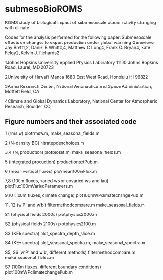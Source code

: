 # submesoBioROMS
ROMS study of biological impact of submesoscale ocean activity changing with climate


Codes for the analysis performed for the following paper:
Submesoscale effects on changes to export production under global warming
Genevieve Jay Brett1,2, Daniel B Whitt3,4, Matthew C Long4, Frank O. Bryan4, Kate Feloy2, Kelvin J. Richards2

1Johns Hopkins University Applied Physics Laboratory 11100 Johns Hopkins Road, Laurel, MD 20723

2University of Hawai‘i Manoa 1680 East West Road, Honolulu HI 96822

3Ames Research Center, National Aeronautics and Space Administration, Moffett Field, CA

4Climate and Global Dynamics Laboratory, National Center for Atmospheric Research, Boulder, CO, 

## Figure numbers and their associated	code
1 (rms w)	plotrmsw.m, make_seasonal_fields.m

2 (N-density BC)	nitratepdenchoices.m

3,4 (N, production)	plotbioset.m, make_seasonal_fields.m 

5 (integrated production)	productionsetPub.m

6 (mean vertical fluxes)	plotmean100mFlux.m

7,8 (100m fluxes, varied ws or covaried ws and tau)	plotFlux100mVariedParameters.m

9,10 (100m fluxes, climate change)	plot100mWPclimatechangePub.m 

11, 12 (w’P’ and w’b’)	filtermethodcompare.m make_seasonal_fields.m


S1 (physical fields 2000s)	plotphysics2000.m

S2 (physical fields 2100s)	plotphysics2100.m

S3 (KEh spectra)	plot_spectra_depth_slice.m

S4 (KEv spectra)	plot_seasonal_spectra.m, make_seasonal_spectra.m 

S5, S6 (w’P’ and w’b’, different methods)	filtermethodcompare.m make_seasonal_fields.m

S7 (100m fluxes, different boundary conditions)	plot100mWPclimatechangePub.m
